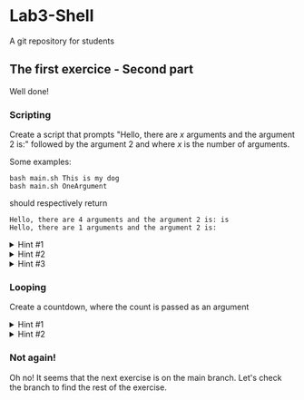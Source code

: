 # Lab3-Shell
A git repository for students

## The first exercice - Second part

Well done!

### Scripting

Create a script that prompts "Hello, there are *x* arguments and the argument 2 is:" followed by the argument 2 and where *x* is the number of arguments.

Some examples:
```shell
bash main.sh This is my dog
bash main.sh OneArgument
```
should respectively return
```shell
Hello, there are 4 arguments and the argument 2 is: is
Hello, there are 1 arguments and the argument 2 is: 
```

<details><summary>Hint #1</summary>
To display something on the screen, you may use:
  
```shell
echo "Something"
```
  
</details>

<details><summary>Hint #2</summary>
The n-th argument:

  ```shell
  # First argument
  $1
  # Third argument
  $3
  # And so on
  ```
</details>

<details><summary>Hint #3</summary>
The number of arguments
  
  ```shell
  $#
  ```
  
</details>

### Looping

Create a countdown, where the count is passed as an argument

<details><summary>Hint #1</summary>
Using an arithmetic variable:
  
```shell
#Declare
let a=0
#Access and change its value
let a=$a+1
```
  
</details>

<details><summary>Hint #2</summary>
While-loop syntax;
  
```shell
while [[ condition ]]; do
  #Something
done
```
  
</details>

### Not again!

Oh no! It seems that the next exercise is on the main branch.
Let's check the branch to find the rest of the exercise.
